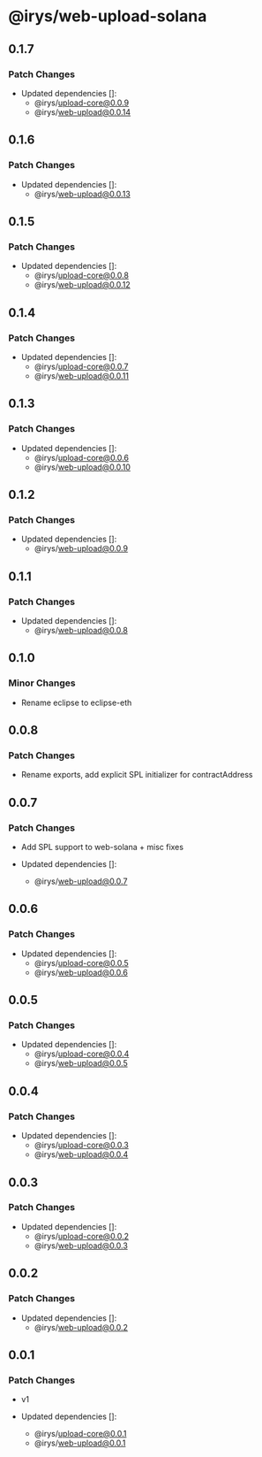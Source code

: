 # @irys/web-upload-solana

## 0.1.7

### Patch Changes

- Updated dependencies []:
  - @irys/upload-core@0.0.9
  - @irys/web-upload@0.0.14

## 0.1.6

### Patch Changes

- Updated dependencies []:
  - @irys/web-upload@0.0.13

## 0.1.5

### Patch Changes

- Updated dependencies []:
  - @irys/upload-core@0.0.8
  - @irys/web-upload@0.0.12

## 0.1.4

### Patch Changes

- Updated dependencies []:
  - @irys/upload-core@0.0.7
  - @irys/web-upload@0.0.11

## 0.1.3

### Patch Changes

- Updated dependencies []:
  - @irys/upload-core@0.0.6
  - @irys/web-upload@0.0.10

## 0.1.2

### Patch Changes

- Updated dependencies []:
  - @irys/web-upload@0.0.9

## 0.1.1

### Patch Changes

- Updated dependencies []:
  - @irys/web-upload@0.0.8

## 0.1.0

### Minor Changes

- Rename eclipse to eclipse-eth

## 0.0.8

### Patch Changes

- Rename exports, add explicit SPL initializer for contractAddress

## 0.0.7

### Patch Changes

- Add SPL support to web-solana + misc fixes

- Updated dependencies []:
  - @irys/web-upload@0.0.7

## 0.0.6

### Patch Changes

- Updated dependencies []:
  - @irys/upload-core@0.0.5
  - @irys/web-upload@0.0.6

## 0.0.5

### Patch Changes

- Updated dependencies []:
  - @irys/upload-core@0.0.4
  - @irys/web-upload@0.0.5

## 0.0.4

### Patch Changes

- Updated dependencies []:
  - @irys/upload-core@0.0.3
  - @irys/web-upload@0.0.4

## 0.0.3

### Patch Changes

- Updated dependencies []:
  - @irys/upload-core@0.0.2
  - @irys/web-upload@0.0.3

## 0.0.2

### Patch Changes

- Updated dependencies []:
  - @irys/web-upload@0.0.2

## 0.0.1

### Patch Changes

- v1

- Updated dependencies []:
  - @irys/upload-core@0.0.1
  - @irys/web-upload@0.0.1
